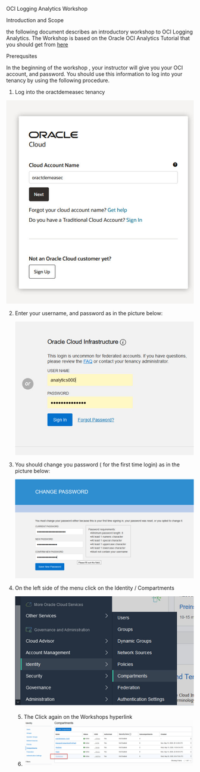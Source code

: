 OCI Logging Analytics Workshop



Introduction and Scope

the following document describes an introductory workshop to OCI Logging Analytics.
The Workshop is based on the Oracle OCI Analytics Tutorial that you should get from [here](https://docs-uat.us.oracle.com/en/learn/oci_logging_analytics_tutorial_sample_logs/#introduction) 

Prerequsites

In the beginning of the workshop , your instructor will give you your OCI account, and password.
You should use this information to log into your tenancy by using the following procedure.

1. Log into the oractdemeasec tenancy

![](images/oci_loggin1.jpg)

2. Enter your username, and password as in the picture below:

   ![](images/oci_loggin2.jpg)

   

3. You should change you password ( for the first time login) as in the picture below:

   ![](images/oci_loggin3.jpg)

4. On the left side of the menu click on the Identity / Compartments
   

   ![](images/oci_loggin4.jpg)

   5. The Click again on the Workshops hyperlink
   6. ![](images/oci_loggin5.jpg)